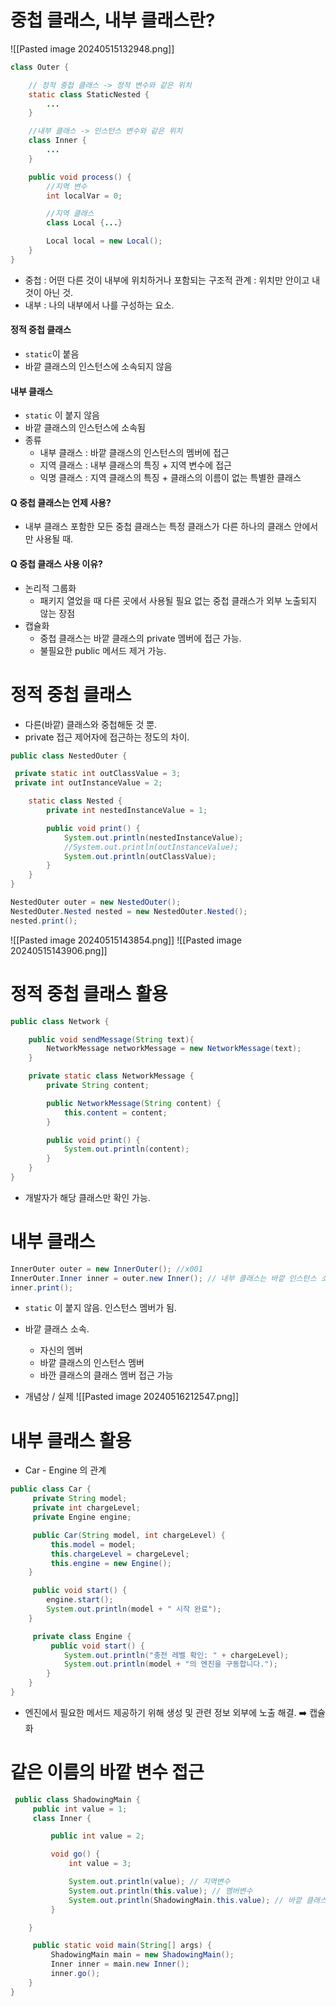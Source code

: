 # 중첩 클래스, 내부 클래스란?

![[Pasted image 20240515132948.png]]

```java
class Outer {

	// 정적 중첩 클래스 -> 정적 변수와 같은 위치
	static class StaticNested {
		...
	}

	//내부 클래스 -> 인스턴스 변수와 같은 위치
	class Inner {
		...
	}

	public void process() {
		//지역 변수
		int localVar = 0;

		//지역 클래스
		class Local {...}

		Local local = new Local();
	}
}
```

* 중첩 : 어떤 다른 것이 내부에 위치하거나 포함되는 구조적 관계 : 위치만 안이고 내 것이 아닌 것.
* 내부 : 나의 내부에서 나를 구성하는 요소.

#### 정적 중첩 클래스
* `static`이 붙음
* 바깥 클래스의 인스턴스에 소속되지 않음

#### 내부 클래스
* `static` 이 붙지 않음 
* 바깥 클래스의 인스턴스에 소속됨
* 종류
	* 내부 클래스 : 바깥 클래스의 인스턴스의 멤버에 접근
	* 지역 클래스 : 내부 클래스의 특징 + 지역 변수에 접근
	* 익명 클래스 : 지역 클래스의 특징 + 클래스의 이름이 없는 특별한 클래스

#### Q 중첩 클래스는 언제 사용?
* 내부 클래스 포함한 모든 중첩 클래스는 특정 클래스가 다른 하나의 클래스 안에서만 사용될 때.

#### Q 중첩 클래스 사용 이유?
* 논리적 그룹화
	* 패키지 열었을 때 다른 곳에서 사용될 필요 없는 중첩 클래스가 외부 노출되지 않는 장점
* 캡슐화
	* 중첩 클래스는 바깥 클래스의 private 멤버에 접근 가능.
	* 불필요한 public 메서드 제거 가능.


# 정적 중첩 클래스
* 다른(바깥) 클래스와 중첩해둔 것 뿐.
* private 접근 제어자에 접근하는 정도의 차이.
```java
public class NestedOuter {

 private static int outClassValue = 3;
 private int outInstanceValue = 2;

    static class Nested {
        private int nestedInstanceValue = 1;

		public void print() { 
			System.out.println(nestedInstanceValue); 
		    //System.out.println(outInstanceValue);
			System.out.println(outClassValue);
        }
	} 
}
```

```java
NestedOuter outer = new NestedOuter();
NestedOuter.Nested nested = new NestedOuter.Nested();
nested.print();
```
![[Pasted image 20240515143854.png]]
![[Pasted image 20240515143906.png]]

# 정적 중첩 클래스 활용
```java
public class Network {

	public void sendMessage(String text){
		NetworkMessage networkMessage = new NetworkMessage(text);
	}

	private static class NetworkMessage {
		private String content;

		public NetworkMessage(String content) {
			this.content = content;
		}

		public void print() {
			System.out.println(content);
		}
	}
}
```
* 개발자가 해당 클래스만 확인 가능.

# 내부 클래스
```java
InnerOuter outer = new InnerOuter(); //x001
InnerOuter.Inner inner = outer.new Inner(); // 내부 클래스는 바깥 인스턴스 소속. 바깥 클래스의 인스턴스 정보 알아야 생성 가능. x002
inner.print();
```
* `static` 이 붙지 않음. 인스턴스 멤버가 됨.
* 바깥 클래스 소속.
	* 자신의 멤버
	* 바깥 클래스의 인스턴스 멤버
	* 바깐 클래스의 클래스 멤버 접근 가능

* 개념상 / 실제
![[Pasted image 20240516212547.png]]

# 내부 클래스 활용
* Car - Engine 의 관계
```java
public class Car {
     private String model;
     private int chargeLevel;
     private Engine engine;

     public Car(String model, int chargeLevel) {
         this.model = model;
         this.chargeLevel = chargeLevel;
         this.engine = new Engine();
	}

     public void start() {
        engine.start();
		System.out.println(model + " 시작 완료"); 
	}

     private class Engine {
         public void start() {
			System.out.println("충전 레벨 확인: " + chargeLevel);
			System.out.println(model + "의 엔진을 구동합니다."); 
		}
	}
}
```

* 엔진에서 필요한 메서드 제공하기 위해 생성 및 관련 정보 외부에 노출 해결. ➡️ 캡슐화

# 같은 이름의 바깥 변수 접근
```java
 public class ShadowingMain {
     public int value = 1;
     class Inner {

         public int value = 2;

         void go() {
             int value = 3;

             System.out.println(value); // 지역변수
             System.out.println(this.value); // 멤버변수
             System.out.println(ShadowingMain.this.value); // 바깥 클래스 인스턴스 변수
         }

	}

     public static void main(String[] args) {
         ShadowingMain main = new ShadowingMain();
         Inner inner = main.new Inner();
         inner.go();
	} 
}

```